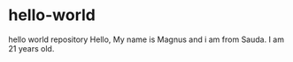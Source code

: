 # hello-world
hello world repository
Hello, 
My name is Magnus and i am from Sauda. 
I am 21 years old. 
